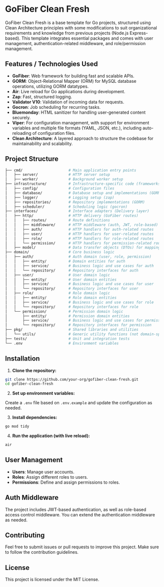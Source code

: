 # GoFiber Clean Fresh

GoFiber Clean Fresh is a base template for Go projects, structured using Clean Architecture principles with some modifications to suit organizational requirements and knowledge from previous projects (Node.js Express-based). This template integrates essential packages and comes with user management, authentication-related middleware, and role/permission management.

## Features / Technologies Used

- **GoFiber**: Web framework for building fast and scalable APIs.
- **GORM**: Object-Relational Mapper (ORM) for MySQL database operations, utilizing GORM datatypes.
- **Air**: Live reload for Go applications during development.
- **Zap**: Fast, structured logging.
- **Validator V10**: Validation of incoming data for requests.
- **Gocron**: Job scheduling for recurring tasks.
- **Bluemonday**: HTML sanitizer for handling user-generated content securely.
- **Viper**: For configuration management, with support for environment variables and multiple file formats (YAML, JSON, etc.), including auto-reloading of configuration files.
- **Clean Architecture**: A layered approach to structure the codebase for maintainability and scalability.
  
## Project Structure

```bash
├── cmd/                     # Main application entry points
│   ├── server/              # HTTP server setup
│   ├── worker/              # Background worker setup
├── infrastructure/          # Infrastructure-specific code (frameworks, DB, etc.)
│   ├── config/              # Configuration files
│   ├── database/            # Database setup and implementations (GORM)
│   ├── logger/              # Logging setup (zap)
│   ├── repositories/        # Repository implementations (GORM)
│   ├── scheduler/           # Scheduling logic (gocron)
├── interfaces/              # Interface adapters (Delivery layer)
│   ├── http/                # HTTP delivery (GoFiber routes)
│   │   ├── routes/          # Route definitions
│   │   ├── middleware/      # HTTP middleware (auth, JWT, role-based)
│   │   ├── auth/            # HTTP handlers for auth-related routes
│   │   ├── user/            # HTTP handlers for user-related routes
│   │   ├── role/            # HTTP handlers for role-related routes
│   │   └── permission/      # HTTP handlers for permission-related routes
│   ├── model/               # Data transfer objects (DTOs) for mapping HTTP <-> domain
├── domain/                  # Core business logic
│   ├── auth/                # Auth domain (user, role, permission)
│   │   ├── entity/          # Domain entities for auth
│   │   ├── service/         # Business logic and use cases for auth
│   │   └── repository/      # Repository interfaces for auth
│   ├── user/                # User domain logic
│   │   ├── entity/          # User domain entities
│   │   ├── service/         # Business logic and use cases for user
│   │   └── repository/      # Repository interfaces for user
│   ├── role/                # Role domain logic
│   │   ├── entity/          # Role domain entities
│   │   ├── service/         # Business logic and use cases for role
│   │   └── repository/      # Repository interfaces for role
│   └── permission/          # Permission domain logic
│       ├── entity/          # Permission domain entities
│       ├── service/         # Business logic and use cases for permission
│       └── repository/      # Repository interfaces for permission
├── pkg/                     # Shared libraries and utilities
│   └── utils/               # Generic utility functions (not domain-specific)
├── tests/                   # Unit and integration tests
└── .env                     # Environment variables
```

## Installation

1. **Clone the repository:**

```bash
git clone https://github.com/your-org/gofiber-clean-fresh.git
cd gofiber-clean-fresh
```

2. **Set up environment variables:**

Create a `.env` file based on `.env.example` and update the configuration as needed.

3. **Install dependencies:**

```bash
go mod tidy
```

4. **Run the application (with live reload):**

```bash
air
```

## User Management

- **Users**: Manage user accounts.
- **Roles**: Assign different roles to users.
- **Permissions**: Define and assign permissions to roles.

## Auth Middleware

The project includes JWT-based authentication, as well as role-based access control middleware. You can extend the authentication middleware as needed.

## Contributing

Feel free to submit issues or pull requests to improve this project. Make sure to follow the contribution guidelines.

## License

This project is licensed under the MIT License.
